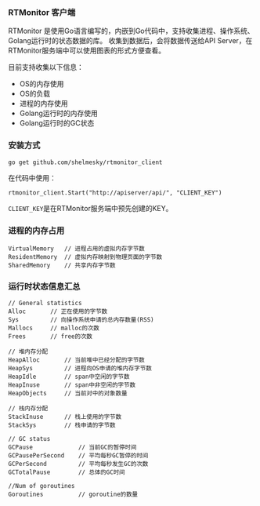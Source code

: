 ### RTMonitor 客户端

RTMonitor 是使用Go语言编写的，内嵌到Go代码中，支持收集进程、操作系统、Golang运行时的状态数据的库。
收集到数据后，会将数据传送给API Server，在RTMonitor服务端中可以使用图表的形式方便查看。

目前支持收集以下信息：

+ OS的内存使用
+ OS的负载
+ 进程的内存使用
+ Golang运行时的内存使用
+ Golang运行时的GC状态 

### 安装方式

```
go get github.com/shelmesky/rtmonitor_client
```

在代码中使用：

```
rtmonitor_client.Start("http://apiserver/api/", "CLIENT_KEY")
```

`CLIENT_KEY`是在RTMonitor服务端中预先创建的KEY。

### 进程的内存占用

```
VirtualMemory   // 进程占用的虚拟内存字节数
ResidentMemory  // 虚拟内存映射到物理页面的字节数
SharedMemory    // 共享内存字节数
```


### 运行时状态信息汇总

```
// General statistics
Alloc       // 正在使用的字节数
Sys         // 向操作系统申请的总内存数量(RSS)
Mallocs     // malloc的次数
Frees       // free的次数

// 堆内存分配
HeapAlloc       // 当前堆中已经分配的字节数
HeapSys         // 进程向OS申请的堆内存字节数
HeapIdle        // span中空闲的字节数
HeapInuse       // span中非空闲的字节数
HeapObjects     // 当前对中的对象数量

// 栈内存分配
StackInuse      // 栈上使用的字节数
StackSys        // 栈申请的字节数

// GC status
GCPause             // 当前GC的暂停时间
GCPausePerSecond    // 平均每秒GC暂停的时间
GCPerSecond         // 平均每秒发生GC的次数
GCTotalPause        // 总体的GC时间

//Num of goroutines
Goroutines          // goroutine的数量
```
